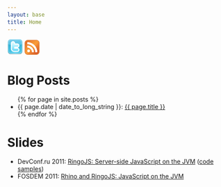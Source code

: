 ```yaml
---
layout: base
title: Home
---
```


<div class="feedicon">
<a href="http://twitter.com/hannesw"><img src="/images/twittericon.png" width="36" height="36" class="logo"></a>
<a href="/atom.xml"><img src="/images/feedicon.png" width="34" height="34" class="logo"></a>
</div>

# Blog Posts

<ul class="toc">
{% for page in site.posts %}
 <li>{{ page.date | date_to_long_string }}:
 <a href="{{ page.url }}">{{ page.title }}</a></li>
{% endfor %}
</ul>

# Slides

<ul class="toc">
 <li>DevConf.ru 2011:
    <a href="/slides/devconf-ringojs.pdf">RingoJS: Server-side JavaScript on the JVM</a> (<a href="/slides/devconf-ringojs-samples.zip">code samples</a>)</li>
 <li>FOSDEM 2011:
    <a href="/slides/fosdem-js-jvm.pdf">Rhino and RingoJS: JavaScript on the JVM</a></li>
</ul>
